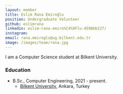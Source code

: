 ```yaml
---
layout: member
title: Eslim Rana Emiroğlu
position: Undergraduate Volunteer
github: eslimrana
linkedin: eslim-rana-emiro%C4%9Flu-4598bb227/
instagram: 
email: rana.emiroglu@ug.bilkent.edu.tr
image: /images/team/rana.jpg
---
```


I am a Computer Science student at Bilkent University.

### Education

- B.Sc., Computer Engineering, 2021 - present.
  - [Bilkent University](http://www.cs.bilkent.edu.tr/), Ankara, Turkey
